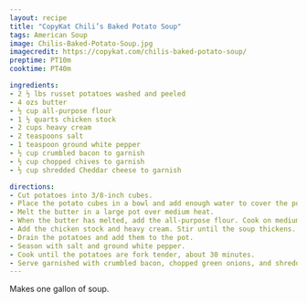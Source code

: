 ```yaml
---
layout: recipe
title: "CopyKat Chili’s Baked Potato Soup"
tags: American Soup
image: Chilis-Baked-Potato-Soup.jpg
imagecredit: https://copykat.com/chilis-baked-potato-soup/
preptime: PT10m
cooktime: PT40m

ingredients:
- 2 ½ lbs russet potatoes washed and peeled
- 4 ozs butter
- ½ cup all-purpose flour
- 1 ½ quarts chicken stock
- 2 cups heavy cream
- 2 teaspoons salt
- 1 teaspoon ground white pepper
- ½ cup crumbled bacon to garnish
- ½ cup chopped chives to garnish
- ½ cup shredded Cheddar cheese to garnish

directions:
- Cut potatoes into 3/8-inch cubes.
- Place the potato cubes in a bowl and add enough water to cover the potatoes. Soak for 5 minutes.
- Melt the butter in a large pot over medium heat.
- When the butter has melted, add the all-purpose flour. Cook on medium heat for about 1 minute. The mixture should become fragrant and smell like pie dough.
- Add the chicken stock and heavy cream. Stir until the soup thickens.
- Drain the potatoes and add them to the pot.
- Season with salt and ground white pepper.
- Cook until the potatoes are fork tender, about 30 minutes.
- Serve garnished with crumbled bacon, chopped green onions, and shredded cheese.
---
```


Makes one gallon of soup.